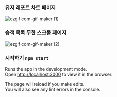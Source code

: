 ### 유저 레포트 차트 페이지

![ezgif com-gif-maker (1)](https://user-images.githubusercontent.com/79884004/149767404-161e2c8f-3036-4b75-a185-f06ad9a1da6f.gif)


### 승객 목록 무한 스크롤 페이지
![ezgif com-gif-maker (2)](https://user-images.githubusercontent.com/79884004/149767323-72fdc47a-2b22-4425-9d2c-182a57c7c306.gif)



### 시작하기 `npm start`

Runs the app in the development mode.\
Open [http://localhost:3000](http://localhost:3000) to view it in the browser.

The page will reload if you make edits.\
You will also see any lint errors in the console.


